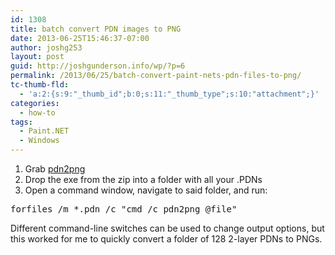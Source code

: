 ```yaml
---
id: 1308
title: batch convert PDN images to PNG
date: 2013-06-25T15:46:37-07:00
author: joshg253
layout: post
guid: http://joshgunderson.info/wp/?p=6
permalink: /2013/06/25/batch-convert-paint-nets-pdn-files-to-png/
tc-thumb-fld:
  - 'a:2:{s:9:"_thumb_id";b:0;s:11:"_thumb_type";s:10:"attachment";}'
categories:
  - how-to
tags:
  - Paint.NET
  - Windows
---
```

<ol>
    <li>Grab <a href="https://www.comsquare.dnsalias.com/forums/viewforum.php?f=23">pdn2png</a></li>
    <li>Drop the exe from the zip into a folder with all your .PDNs</li>
    <li>Open a command window, navigate to said folder, and run:</li>
</ol>

<pre>forfiles /m *.pdn /c "cmd /c pdn2png @file"</pre>

Different command-line switches can be used to change output options, but this worked for me to quickly convert a folder of 128 2-layer PDNs to PNGs.